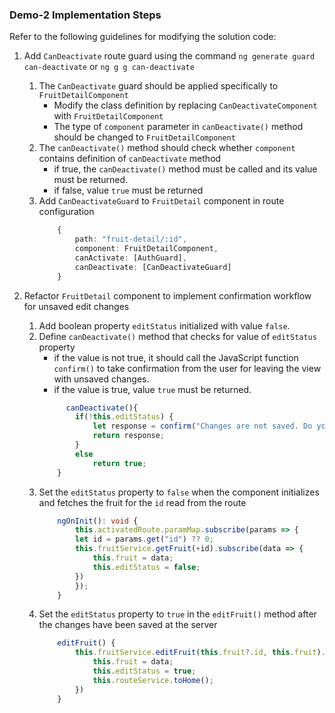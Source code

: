 ### Demo-2 Implementation Steps

Refer to the following guidelines for modifying the solution code:

1. Add `CanDeactivate` route guard using the command
    `ng generate guard can-deactivate` or `ng g g can-deactivate`

    1. The `CanDeactivate` guard should be applied specifically to `FruitDetailComponent`
        - Modify the class definition by replacing `CanDeactivateComponent` with `FruitDetailComponent`
        - The type of `component` parameter in `canDeactivate()` method should be changed to `FruitDetailComponent`
    2. The `canDeactivate()` method should check whether `component` contains definition of `canDeactivate` method
        - if true, the `canDeactivate()` method must be called and its value must be returned.
        - if false, value `true` must be returned
    3. Add `CanDeactivateGuard` to `FruitDetail` component in route configuration
        ```ts
            {
                path: "fruit-detail/:id",
                component: FruitDetailComponent,
                canActivate: [AuthGuard],
                canDeactivate: [CanDeactivateGuard]
            }
        ```

2. Refactor `FruitDetail` component to implement confirmation workflow for unsaved edit changes
    1. Add boolean property `editStatus` initialized with value `false`.
    2. Define `canDeactivate()` method that checks for value of `editStatus` property
        - if the value is not true, it should call the JavaScript function `confirm()` to take confirmation from the user for leaving the view with unsaved changes.
        - if the value is true, value `true` must be returned.
        ```ts
              canDeactivate(){
                if(!this.editStatus) {
                    let response = confirm("Changes are not saved. Do you still want to Leave?")
                    return response;
                }
                else
                    return true;
            }
        ```
    3. Set the `editStatus` property to `false` when the component initializes and fetches the fruit for the `id` read from the route
        ```ts
            ngOnInit(): void {
                this.activatedRoute.paramMap.subscribe(params => {
                let id = params.get("id") ?? 0;
                this.fruitService.getFruit(+id).subscribe(data => {
                    this.fruit = data;
                    this.editStatus = false;
                })
                });
            }
        ```
    4. Set the `editStatus` property to `true` in the `editFruit()` method after the changes have been saved at the server
        ```ts
            editFruit() {
                this.fruitService.editFruit(this.fruit?.id, this.fruit).subscribe(data => {
                    this.fruit = data;
                    this.editStatus = true;
                    this.routeService.toHome();
                })
            }
        ```